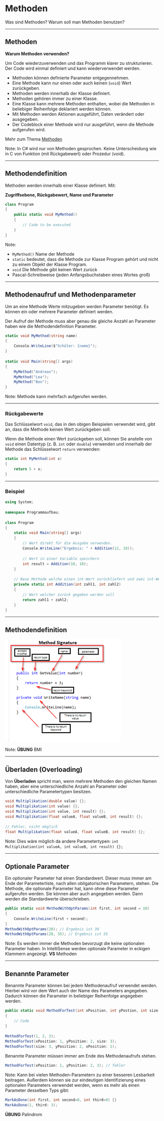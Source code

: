 # Methoden

Was sind Methoden? Warum soll man Methoden benutzen?

---

<!-- .slide: class="left" -->
## Methoden

**Warum Methoden verwenden?**

Um Code wiederzuverwenden und das Programm klarer zu strukturieren. Der Code wird einmal definiert und kann wiederverwendet werden.

* Methoden können definierte Parameter entgegennehmen.
* Eine Methode kann nur einen oder auch keinen (`void`) Wert zurückgeben.
* Methoden werden innerhalb der Klasse definiert.
* Methoden gehören immer zu einer Klasse.
* Eine Klasse kann mehrere Methoden enthalten, wobei die Methoden in beliebiger Reihenfolge deklariert werden können.
* Mit Methoden werden Aktionen ausgeführt, Daten verändert oder ausgegeben.
* Der Codeblock einer Methode wird nur ausgeführt, wenn die Methode aufgerufen wird.

Mehr zum Thema [Methoden](https://docs.microsoft.com/de-de/dotnet/csharp/methods)

Note: In C# wird nur von Methoden gesprochen. Keine Unterscheidung wie in C von Funktion (mit Rückgabewert) oder Prozedur (void).

---

<!-- .slide: class="left" -->
## Methodendefinition

Methoden werden innerhalb einer Klasse definiert. Mit:

**Zugriffsebene, Rückgabewert, Name und Parameter**

```csharp []
class Program
{
    public static void MyMethod() 
    {
        // Code to be executed
    }
}
```

Note: 
* `MyMethod()` Name der Methode
* `static` bedeutet, dass die Methode zur Klasse Program gehört und nicht zu einem Objekt der Klasse Program. 
* `void` Die Methode gibt keinen Wert zurück
* Pascal-Schreibweise (jeden Anfangsbuchstaben eines Wortes groß)

---

<!-- .slide: class="left" -->
## Methodenaufruf und Methodenparameter

Um an eine Methode Werte mitzugeben werden Parameter benötigt. Es können ein oder mehrere Parameter definiert werden.

Der Aufruf der Methode muss aber genau die gleiche Anzahl an Parameter haben wie die Methodendefinition Parameter.

```csharp []
static void MyMethod(string name) 
{
    Console.WriteLine($"Schüler: {name}");
}

static void Main(string[] args)
{
    MyMethod("Andreas");
    MyMethod("Lea");
    MyMethod("Ben");
}
```

Note: Methode kann mehrfach aufgerufen werden.

---

<!-- .slide: class="left" -->
### Rückgabewerte

Das Schlüsselwort `void`, das in den obigen Beispielen verwendet wird, gibt an, dass die Methode keinen Wert zurückgeben soll. 

Wenn die Methode einen Wert zurückgeben soll, können Sie anstelle von `void` einen Datentyp (z. B. `int` oder `double`) verwenden und innerhalb der Methode das Schlüsselwort `return` verwenden:

```csharp []
static int MyMethod(int x) 
{
    return 5 + x;
}
```

---

<!-- .slide: class="left" -->
### Beispiel

```csharp []
using System;

namespace Programmaufbau;

class Program
{
    static void Main(string[] args)
    {
        // Wert direkt für die Ausgabe verwenden.
        Console.WriteLine("Ergebnis: " + Addition(12, 10));

        // Wert in einer Variable speichern
        int result = Addition(10, 10);
    }

    // Neue Methode welche einen int-Wert zurückliefert und zwei int-Werte als Parameter entgegen nimmt
    private static int Addition(int zahl1, int zahl2)
    {
        // Wert welcher zurück gegeben werden soll
        return zahl1 + zahl2;
    }
}
```

---

<!-- .slide: class="left" -->
## Methodendefinition

![Methodensignatur](images/Methodensignatur.png)

Note: **ÜBUNG** BMI

---

<!-- .slide: class="left" -->
## Überladen (Overloading)

Von **Überladen** spricht man, wenn mehrere Methoden den gleichen Namen haben,
aber eine unterschiedliche Anzahl an Parameter oder unterschiedliche
Parametertypen besitzen.

```csharp []
void Multiplikation(double value) {};
void Multiplikation(int value) {};
void Multiplikation(int value, int result) {};
void Multiplikation(float valueA, float valueB, int result) {};

// Fehler, nicht möglich
float Multiplikation(float valueA, float valueB, int result) {}; 
```

Note:
Dies wäre möglich da andere Parametertypen:
`int Multiplikation(int valueA, int valueB, int result) {};` 

---

<!-- .slide: class="left" -->
## Optionale Parameter

Ein optionaler Parameter hat einen Standardwert. Dieser muss immer am Ende der Parameterliste, nach allen obligatorischen Parametern, stehen.
Die Methode, die optionale Parameter hat, kann ohne diese Parameter aufgerufen werden. Sie können aber auch angegeben werden. Dann werden die Standardwerte überschrieben.

```csharp []
public static void MethodWithOptParams(int first, int second = 10)
{
    Console.WriteLine(first + second);
}
MethodWithOptParams(20); // Ergebnis ist 30
MethodWithOptParams(20, 35); // Ergebnis ist 55
```

Note: 
Es werden immer die Methoden bevorzugt die keine optionalen Parameter haben.
In IntelliSense werden optionale Parameter in eckigen Klammern angezeigt.
**VS** Methoden

---

<!-- .slide: class="left" -->
## Benannte Parameter

Benannte Parameter können bei jedem Methodenaufruf verwendet werden. Hierbei wird vor dem Wert auch der Name des Parameters angegeben. Dadurch können die Parameter in beliebiger Reihenfolge angegeben werden.

```csharp []
public static void MethodForTest(int xPosition, int yPostion, int size)
{
    // Code
}

MethodForTest(1, 2, 3);
MethodForTest(xPosition: 1, yPosition: 2, size: 3);
MethodForTest(size: 3, yPosition: 2, xPosition: 1);
```

Benannte Parameter müssen immer am Ende des Methodenaufrufs stehen.

```csharp []
MethodForTest(xPosition: 1, yPosition: 2, 3); // fehler
```

Note:
Kann bei vielen Methoden-Parametern zu einer besseren Lesbarkeit beitragen.
Außerdem können sie zur eindeutigen Identifizierung eines optionalen Parameters verwendet werden, wenn es mehr als einen Parameter desselben Typs gibt:
```csharp
MarkAsDone(int first, int second=0, int third=0) {}
MarkAsDone(1, third: 3);
```
**ÜBUNG** Palindrom